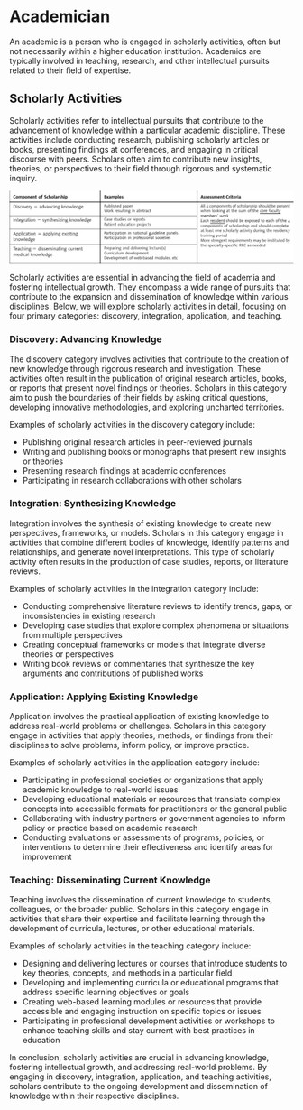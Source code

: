 # Academician

An academic is a person who is engaged in scholarly activities, often but not necessarily within a higher education institution. Academics are typically involved in teaching, research, and other intellectual pursuits related to their field of expertise.

## Scholarly Activities

Scholarly activities refer to intellectual pursuits that contribute to the advancement of knowledge within a particular academic discipline. These activities include conducting research, publishing scholarly articles or books, presenting findings at conferences, and engaging in critical discourse with peers. Scholars often aim to contribute new insights, theories, or perspectives to their field through rigorous and systematic inquiry.

![Scholarly Activity in Medicine](./image/scholarly_activity.jpg)

Scholarly activities are essential in advancing the field of academia and fostering intellectual growth. They encompass a wide range of pursuits that contribute to the expansion and dissemination of knowledge within various disciplines. Below, we will explore scholarly activities in detail, focusing on four primary categories: discovery, integration, application, and teaching.

### Discovery: Advancing Knowledge

The discovery category involves activities that contribute to the creation of new knowledge through rigorous research and investigation. These activities often result in the publication of original research articles, books, or reports that present novel findings or theories. Scholars in this category aim to push the boundaries of their fields by asking critical questions, developing innovative methodologies, and exploring uncharted territories.

Examples of scholarly activities in the discovery category include:

- Publishing original research articles in peer-reviewed journals
- Writing and publishing books or monographs that present new insights or theories
- Presenting research findings at academic conferences
- Participating in research collaborations with other scholars

### Integration: Synthesizing Knowledge

Integration involves the synthesis of existing knowledge to create new perspectives, frameworks, or models. Scholars in this category engage in activities that combine different bodies of knowledge, identify patterns and relationships, and generate novel interpretations. This type of scholarly activity often results in the production of case studies, reports, or literature reviews.

Examples of scholarly activities in the integration category include:

- Conducting comprehensive literature reviews to identify trends, gaps, or inconsistencies in existing research
- Developing case studies that explore complex phenomena or situations from multiple perspectives
- Creating conceptual frameworks or models that integrate diverse theories or perspectives
- Writing book reviews or commentaries that synthesize the key arguments and contributions of published works

### Application: Applying Existing Knowledge

Application involves the practical application of existing knowledge to address real-world problems or challenges. Scholars in this category engage in activities that apply theories, methods, or findings from their disciplines to solve problems, inform policy, or improve practice.

Examples of scholarly activities in the application category include:

- Participating in professional societies or organizations that apply academic knowledge to real-world issues
- Developing educational materials or resources that translate complex concepts into accessible formats for practitioners or the general public
- Collaborating with industry partners or government agencies to inform policy or practice based on academic research
- Conducting evaluations or assessments of programs, policies, or interventions to determine their effectiveness and identify areas for improvement

### Teaching: Disseminating Current Knowledge

Teaching involves the dissemination of current knowledge to students, colleagues, or the broader public. Scholars in this category engage in activities that share their expertise and facilitate learning through the development of curricula, lectures, or other educational materials.

Examples of scholarly activities in the teaching category include:

- Designing and delivering lectures or courses that introduce students to key theories, concepts, and methods in a particular field
- Developing and implementing curricula or educational programs that address specific learning objectives or goals
- Creating web-based learning modules or resources that provide accessible and engaging instruction on specific topics or issues
- Participating in professional development activities or workshops to enhance teaching skills and stay current with best practices in education

In conclusion, scholarly activities are crucial in advancing knowledge, fostering intellectual growth, and addressing real-world problems. By engaging in discovery, integration, application, and teaching activities, scholars contribute to the ongoing development and dissemination of knowledge within their respective disciplines.